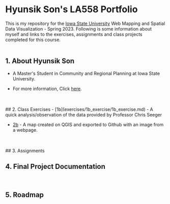 # Hyunsik Son's LA558 Portfolio
This is my repository for the [Iowa State University](https://www.iastate.edu/) Web Mapping and Spatial Data Visualization - Spring 2023. Following is some information about myself and links to the exercises, assignments and class projects completed for this course.
<br>
<br>

## 1. About Hyunsik Son

- A Master's Student in Community and Regional Planning at Iowa State University. 

- For more information, Click [here](AboutHyunsikSon/AboutHyunsikSon.md).
<br>
<br>
## 2. Class Exercises
- [1b](exercises/1b_exercise/1b_exercise.md) - A quick analysis/observation of the data provided by Professor Chris Seeger

- [2b](exercises/2b_exercise/ex2b_2.md) - A map created on QGIS and exported to Github with an image from a webpage.
<br>
<br>       
## 3. Assignments
<br>

## 4. Final Project Documentation
<br>

## 5. Roadmap
<br>

